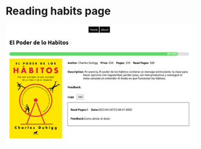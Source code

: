 # Reading habits page

![Book details](https://github.com/kapit4n/ts-books/blob/main/mockups/ts-books-details.png?raw=true)


